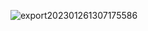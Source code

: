 ![export202301261307175586](https://user-images.githubusercontent.com/123602154/214746858-a61dbda2-ac73-4e1f-b760-aad0dfe9a765.png)
